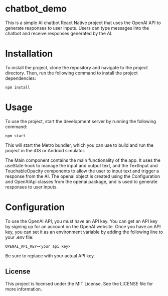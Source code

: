 # chatbot_demo

This is a simple AI chatbot React Native project that uses the OpenAI API to generate responses to user inputs. Users can type messages into the chatbot and receive responses generated by the AI.

# Installation
To install the project, clone the repository and navigate to the project directory. Then, run the following command to install the project dependencies:
```
npm install
```
# Usage
To use the project, start the development server by running the following command:
```
npm start
```
This will start the Metro bundler, which you can use to build and run the project in the iOS or Android simulator.

The Main component contains the main functionality of the app. It uses the useState hook to manage the input and output text, and the TextInput and TouchableOpacity components to allow the user to input text and trigger a response from the AI. The openai object is created using the Configuration and OpenAIApi classes from the openai package, and is used to generate responses to user inputs.
# Configuration
To use the OpenAI API, you must have an API key. You can get an API key by signing up for an account on the OpenAI website. Once you have an API key, you can set it as an environment variable by adding the following line to your .env file:
```
OPENAI_API_KEY=<your api key>
```
Be sure to replace <your api key> with your actual API key.
## License
This project is licensed under the MIT License. See the LICENSE file for more information.
